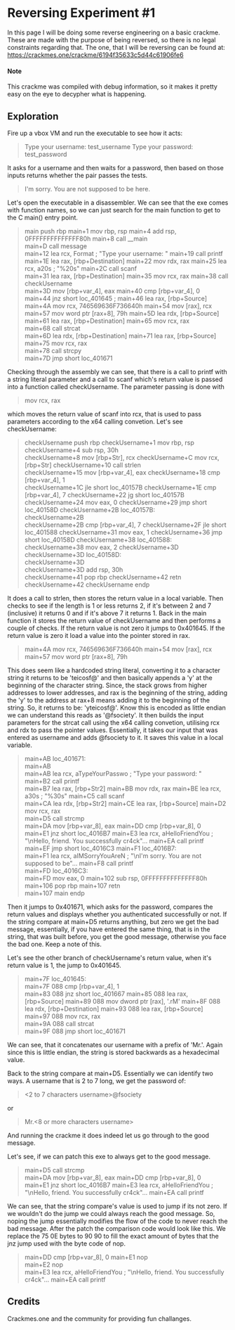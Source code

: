 # Reversing Experiment #1

In this page I will be doing some reverse engineering on a basic crackme. These are made with the purpose of being reversed, so there is no legal constraints regarding that. The one, that I will be reversing can be found at: https://crackmes.one/crackme/6194f35633c5d44c61906fe6



#### Note

This crackme was compiled with debug information, so it makes it pretty easy on the eye to decypher what is happening.

## Exploration

Fire up a vbox VM and run the executable to see how it acts:
> Type your username: test_username
> Type your password: test_password

It asks for a username and then waits for a password, then based on those inputs returns whether the pair passes the tests.
> I'm sorry. You are not supposed to be here.

Let's open the executable in a disassembler. We can see that the exe comes with function names, so we can just search for the main function to get to the C main() entry point. 
>main		   push    rbp
main+1  mov     rbp, rsp
main+4    add     rsp, 0FFFFFFFFFFFFFF80h 
main+8    call    __main          
main+D    call    message      
main+12   lea     rcx, Format     ; "Type your username: "
main+19   call    printf         
main+1E   lea     rax, [rbp+Destination]
main+22   mov     rdx, rax
main+25   lea     rcx, a20s       ; "%20s"
main+2C   call    scanf       
main+31   lea     rax, [rbp+Destination]
main+35   mov     rcx, rax
main+38   call    checkUsername  
main+3D   mov     [rbp+var_4], eax
main+40   cmp     [rbp+var_4], 0  
main+44   jnz     short loc_401645 ;
main+46   lea     rax, [rbp+Source] 
main+4A   mov     rcx, 746569636F736640h
main+54   mov     [rax], rcx
main+57   mov     word ptr [rax+8], 79h 
main+5D   lea     rdx, [rbp+Source] 
main+61   lea     rax, [rbp+Destination] 
main+65   mov     rcx, rax      
main+68   call    strcat         
main+6D   lea     rdx, [rbp+Destination] 
main+71   lea     rax, [rbp+Source] 
main+75   mov     rcx, rax      
main+78   call    strcpy        
main+7D   jmp     short loc_401671 

Checking through the assembly we can see, that there is a call to printf with a string literal parameter and a call to scanf which's return value is passed into a function called checkUsername. The parameter passing is done with
> mov rcx, rax

which moves the return value of scanf into rcx, that is used to pass parameters according to the x64 calling convetion.
Let's see checkUsername: 
>checkUsername      push    rbp
checkUsername+1    mov     rbp, rsp
checkUsername+4    sub     rsp, 30h     
checkUsername+8    mov     [rbp+Str], rcx
checkUsername+C    mov     rcx, [rbp+Str] 
checkUsername+10   call    strlen          
checkUsername+15   mov     [rbp+var_4], eax
checkUsername+18   cmp     [rbp+var_4], 1  
checkUsername+1C   jle     short loc_40157B 
checkUsername+1E   cmp     [rbp+var_4], 7 
checkUsername+22   jg      short loc_40157B 
checkUsername+24   mov     eax, 0
checkUsername+29   jmp     short loc_40158D 
checkUsername+2B       loc_40157B:                             
checkUsername+2B                                              
checkUsername+2B   cmp     [rbp+var_4], 7 
checkUsername+2F   jle     short loc_401588
checkUsername+31   mov     eax, 1
checkUsername+36   jmp     short loc_40158D
checkUsername+38       loc_401588:                            
checkUsername+38   mov     eax, 2
checkUsername+3D
checkUsername+3D       loc_40158D:                            
checkUsername+3D                                              
checkUsername+3D   add     rsp, 30h      
checkUsername+41   pop     rbp
checkUsername+42   retn                    
checkUsername+42       checkUsername   endp

It does a call to strlen, then stores the return value in a local variable. Then checks to see if the length is 1 or less returns 2, if it's between 2 and 7 (inclusive) it returns 0 and if it's above 7 it returns 1.
Back in the main function it stores the return value of checkUsername and then performs a couple of checks. If the return value is not zero it jumps to 0x401645. If the return value is zero it load a value into the pointer stored in rax.
> main+4A   mov     rcx, 746569636F736640h
main+54   mov     [rax], rcx
main+57   mov     word ptr [rax+8], 79h 

This does seem like a hardcoded string literal, converting it to a character string it returns to be 'teicosf@' and then basically appends a 'y' at the beginning of the character string. Since, the stack grows from higher addresses to lower addresses, and rax is the beginning of the string, adding the 'y' to the address at rax+8 means adding it to the beginning of the string. So, it returns to be: 'yteicosf@'. Know this is encoded as little endian we can understand this reads as '@fsociety'. 
It then builds the input parameters for the strcat call using the x64 calling convetion, utilising rcx and rdx to pass the pointer values. Essentially, it takes our input that was entered as username and adds @fsociety to it. It saves this value in a local variable.

>main+AB       loc_401671:                         
main+AB                                              
main+AB   lea     rcx, aTypeYourPasswo ; "Type your password: "
main+B2                    call    printf        
main+B7   lea     rax, [rbp+Str2] 
main+BB   mov     rdx, rax
main+BE   lea     rcx, a30s       ; "%30s"
main+C5   call    scanf         
main+CA   lea     rdx, [rbp+Str2] 
main+CE   lea     rax, [rbp+Source] 
main+D2   mov     rcx, rax     
main+D5   call    strcmp      
main+DA   mov     [rbp+var_8], eax
main+DD   cmp     [rbp+var_8], 0  
main+E1   jnz     short loc_4016B7
main+E3   lea     rcx, aHelloFriendYou ; "\nHello, friend. You successfully cr4ck"...
main+EA   call    printf         
main+EF   jmp     short loc_4016C3
main+F1       loc_4016B7:                            
main+F1   lea     rcx, aIMSorryYouAreN ; "\nI'm sorry. You are not supposed to be"...
main+F8   call    printf       
main+FD       loc_4016C3:                             
main+FD   mov     eax, 0
main+102  sub     rsp, 0FFFFFFFFFFFFFF80h
main+106  pop     rbp
main+107  retn                  
main+107      main            endp

Then it jumps to 0x401671, which asks for the password, compares the return values and displays whether you authenticated successfully or not.
If the string compare at main+D5 returns anything, but zero we get the bad message, essentially, if you have entered the same thing, that is in the string, that was built before, you get the good message, otherwise you face the bad one. Keep a note of this.

Let's see the other branch of checkUsername's return value, when it's return value is 1, the jump to 0x401645.
>main+7F       loc_401645:                          
main+7F   088                 cmp     [rbp+var_4], 1  
main+83   088                 jnz     short loc_401667
main+85   088                 lea     rax, [rbp+Source]
main+89   088                 mov     dword ptr [rax], '.rM'
main+8F   088                 lea     rdx, [rbp+Destination] 
main+93   088                 lea     rax, [rbp+Source] 
main+97   088                 mov     rcx, rax      
main+9A   088                 call    strcat       
main+9F   088                 jmp     short loc_401671 

We can see, that it concatenates our username with a prefix of 'Mr.'. Again since this is little endian, the string is stored backwards as a hexadecimal value.

Back to the string compare at main+D5. Essentially we can identify two ways. A username that is 2 to 7 long, we get the password of: 
><2 to 7 characters username>@fsociety

or

> Mr.<8 or more characters username>

And running the crackme it does indeed let us go through to the good message.

Let's see, if we can patch this exe to always get to the good message.

>main+D5   call    strcmp         
main+DA   mov     [rbp+var_8], eax
main+DD   cmp     [rbp+var_8], 0  
>main+E1   jnz     short loc_4016B7 
main+E3   lea     rcx, aHelloFriendYou ; "\nHello, friend. You successfully cr4ck"...
main+EA   call    printf        

We can see, that the string compare's value is used to jump if its not zero. If we wouldn't do the jump we could always reach the good message. So, noping the jump essentially modifies the flow of the code to never reach the bad message. After the patch the comparison code would look like this. We replace the 75 0E bytes to 90 90 to fill the exact amount of bytes that the jnz jump used with the byte code of nop.
>main+DD   cmp     [rbp+var_8], 0 
main+E1   nop                   
main+E2   nop                  
main+E3                    lea     rcx, aHelloFriendYou ; "\nHello, friend. You successfully cr4ck"...
main+EA                    call    printf       

## Credits

Crackmes.one and the community for providing fun challanges.